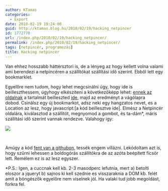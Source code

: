 ```yaml
---
author: KTamas
categories:
  - Export
date: 2010-02-19 19:24:00
guid: http://ktamas.blog.hu/2010/02/19/hacking_netpincer
id: 1772778
url: /index.php/2010/02/19/hacking_netpincer/
permalink: /index.php/2010/02/19/hacking_netpincer/
tags: [netpincér, programozás]
title: Hacking netpincér
---
```


Van ehhez hosszabb háttérsztori is, de a lényeg az hogy kellett volna valami ami berendezi a netpincéren a szállítókat szállítási idő szerint. Ebből lett egy bookmarklet.

Egyelőre nem tudom, hogy lehet megcsinálni úgy, hogy ide is beilleszthessem, úgyhogy elkészíteni a következőképp lehet: [ennek az oldalnak](http://github.com/KTamas/netpincer_hacks/raw/master/netpincer_sortbydeliverydate.js) a tartalmát beilleszted [ide](http://javascriptcompressor.com/), majd az eredményt a vágólapra dobod.&nbsp;Csinálsz egy új bookmarkot, adsz neki egy hangzatos nevet, es a Location az lesz, hogy javascript:[a kód beillesztve ide]. Elmész a Netpincér oldalára, kiválasztod a szállítót, megnyomod a gombot, és ta-dám*, máris szállítási idő szerint vannak rendezve. Valahogy igy:

![](http://ktamas.blog.hu/media/image/netp.png)

&nbsp;

Amúgy a kód [fent van a githubon](http://github.com/KTamas/netpincer_hacks), tessék engem villázni. Lekódoltam azt is, hogy szűrni lehessen a boldogórás szállítókra de az azóta beépített fícsör lett. Remélem ez is az lesz egyszer.

*P.S.:&nbsp;Igen, a cuccnak kell kb. 2-3 masodperc lefutnia, mert a)&nbsp;betolti eloszor a jqueryt b)&nbsp;sajnos ki kell szednie es visszaraknia a DOM&nbsp;kb. felét amit a böngészők egyelőre nem viselnek jól. Ha valaki tud jobb megoldást, forkra fel.
